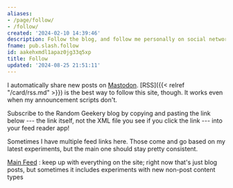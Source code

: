 ```yaml
---
aliases:
- /page/follow/
- /follow/
created: '2024-02-10 14:39:46'
description: Follow the blog, and follow me personally on social networks.
fname: pub.slash.follow
id: aakehxmdl1apaz0jg33q5xp
title: Follow
updated: '2024-08-25 21:51:11'
---
```


I automatically share new posts on [Mastodon](https://hackers.town/@randomgeek). [RSS]({{< relref "/card/rss.md" >}}) is the best way to follow this site, though. It works even when my announcement scripts don't.

Subscribe to the Random Geekery blog by copying and pasting the link below --- the link itself, not the XML file you see if you click the link --- into your feed reader app!

Sometimes I have multiple feed links here. Those come and go based on my latest experiments, but the main one should stay pretty consistent.

[Main Feed](/index.xml)
: keep up with everything on the site; right now that's just blog posts, but sometimes it includes experiments with new non-post content types